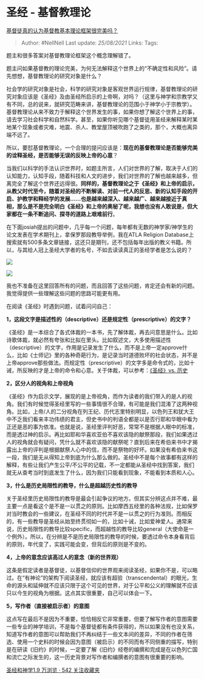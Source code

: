 # 圣经 - 基督教理论
[基督徒真的认为基督教基本理论框架很完美吗？](https://www.zhihu.com/question/56350708/answer/564528761)


> Author: #NellNell 
Last update: *25/08/2021* 
Links:
Tags:  

  

题主和很多答案对基督教理论框架这个概念理解错了。

题主问如果基督教的理论完美，为何无法解释这个世界上的“不确定性和风险”。请先想想，基督教理论的研究对象是什么？

社会学的研究对象是社会，科学的研究对象是客观世界运行规律，基督教理论的研究对象应该是《圣经》及由圣经所启示的上帝啊，对吗？（这里与神学和宗教学又有不同，总的说来，就研究范畴来讲，基督教理论的范围小于神学小于宗教学）。基督教理论从来不致力于解释这个世界发生的事，如果你想了解这个世界上的事，请去学习社会科学和自然科学。甚至，如果你听见哪个基督徒用圣经来解释某时某地某个现象或者灾难，地震、杀人、教堂屋顶被吹跑了之类的，那个，大概也离异端不远了。

所以，要怼基督教理论，一个合理的提问应该是：**现在的基督教理论是否能够完美的诠释圣经，是否能够无误的反映上帝的心意**？

当我们以科学的手法认识世界时，如题主所言，人们对世界的了解，取决于人们的认知能力，认知手段，随着科技和人文的进步，我们对世界的了解也越来越多，但离完全了解这个世界还远得很。**同样的，基督教理论之于《圣经》和上帝的启示，从教父时代至今，随着对圣经的不断解读、对前一代人的反思、新的认知手段的开启、护教学和释经学的发展……也是越来越深入、越来越广、越来越接近于真相，那么是不是完全明白《圣经》和上帝的奥秘了呢，我想也没有人敢说是，但大家都在一条不断追问、探寻的道路上艰难前行**。

在下面josiah提出的问题中，几乎每一个问题，每年都有无数的神学家/神学生的论文发表在学术期刊上，拿保罗那段教导举例，我在ATLA Religion Database上搜索就有500多条文章链接，这还只是期刊，还不包括每年出版的教义书籍。所以，与其给人冠上圣经大学者的名号，不如去读读真正的圣经学者是怎么说的？

![](https://pic3.zhimg.com/50/v2-dedd52bc1895086e72510cc8ebd0aeef_720w.jpg?source=c8b7c179)

![](https://pic3.zhimg.com/80/v2-dedd52bc1895086e72510cc8ebd0aeef_720w.jpg?source=c8b7c179)

  

我也不准备在这里回答所有的问题，而且回答了这些问题，肯定还会有新的问题。我觉得提供一些理解这些问题的思路可能更有用。

在阅读《圣经》时遇到问题，试着问问自己：

**1，这段文字是描述性的（descriptive）还是规定性（prescriptive）的文字？**

《圣经》是一本综合了各式体裁的一本书，先了解体裁，再去问意思是什么。比如诗歌体裁，就必然有夸张和比拟在里头。比如叙述文，大多使用描述性（descriptive）的文字，作用是记录发生了什么，而不是上帝一定approve什么，比如《士师记》里的各种奇葩行为，是记录当时道德败坏的社会状态，并不是上帝approve那些做法。而规定性（prescriptive）的文字多是命令式的，比如十诫，所反映的才是上帝的命令和心意。关于体裁，可以参考：[《圣经》vs. 历史](https://zhuanlan.zhihu.com/p/45842822)

**2，区分人的视角和上帝视角**

《圣经》作为启示文学，展现的是上帝视角，而作为读者的我们带入的是人的视角。我们有时候觉得圣经里写的一些事情很不合理，有可能是我们混淆了这两种视角。比如，上帝/人的二分视角在列王纪、历代志里特别明显，以色列王和犹大王中不乏我们看来丰功伟绩的君主，但史书中的判语全都是以是否行耶和华眼中看为正还是恶的事为依准。也就是说，圣经里评判好恶，常常不是根据人眼中的标准，而是透过神的启示。再比如耶和华喜欢亚伯不喜欢该隐的献祭那段，我们如果透过人的视角就会有疑问，凭什么就不喜欢该隐的献祭呢？直到后来在希伯来书中才揭露出上帝的评判是根据献祭人心中的信，而不是祭物的好坏。如果没有希伯来书这一段，我们是无从得知上帝到底为什么那么做的。圣经中不是每个故事都有这样的解释，有些让我们产生公平/不公平的记载，不一定都能从圣经中找到答案，我们就无从查考当时到底发生了什么，因为我们只能看到现象，不能看到本质和人心。

**3，什么是历史局限性的教导，什么是超越历史性的教导**

关于圣经里历史局限性的教导是最会引起争议的地方。但其实分辨这点并不难，最主要一点是看这个是不是一以贯之的原则。比如摩西五经里的各种法规，比如保罗对当时教会的一些建议，在圣经不同的时代并不是一以贯之的行为准则。而相反的，有一些教导是圣经从始至终贯彻如一的，比如十诫，比如爱神爱人。通常来说，历史局限性的教导比较specific，而超越性的教导比较general（大使命是一个例外）。所以，在分辨是不是历史局限性的教导的时候，要透过命令本身看背后的原则，年代变了，实践可能会变，但背后的原则是不变的。

**4，上帝的意念应该高过人的意念（新的世界观）**

这条是假定读者是基督徒，以基督信仰的世界观来阅读圣经，如果你不是，可以略过。在“有神论”的架构下阅读圣经，就应该有超验（transcendental）的眼光，生命的源头和延伸就不应该只限于这个可见的世界，对于公平和公义的理解就不应该只以今生的视角为根据。这点其实很重要，自己可以体会一下。

**5，写作者（直接被启示者）的意图**

这点写在最后不是因为不重要，恰恰相反它非常重要，但要了解写作者的意图需要一些专业的神学培训，不是每个基督徒都有条件获得的，所以如果没有也没关系，知道写作者的意图可以帮助我们不再纠结于一些文本间的差异，不同的作者在筛选、使用一个史料的时候会因为意图（被启示）的不同而有不同侧重的描写，特别是在研读《旧约》的时候，一定要了解《旧约》经卷的编撰和完成是在以色列亡国和流亡之际发生的，这一历史背景对写作者和编撰者的意图有很重要的影响。

  

[圣经和神学1.9 万浏览 · 542 关注收藏夹](https://www.zhihu.com/collection/313814574)